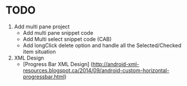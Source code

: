 # TODO
1. Add multi pane project 
    * Add multi pane snippet code
    * Add Multi select snippet code (CAB)
    * Add longClick delete option and handle all the Selected/Checked item situation
2. XML Design
    * [Progress Bar XML Design] (http://android-xml-resources.blogspot.ca/2014/09/android-custom-horizontal-progressbar.html)
